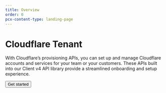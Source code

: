 ```yaml
---
title: Overview
order: 0
pcx-content-type: landing-page
---
```


# Cloudflare Tenant

With Cloudflare’s provisioning APIs, you can set up and manage Cloudflare accounts and services for your team or your customers. These APIs built into our Client v4 API library provide a streamlined onboarding and setup experience.

<ButtonGroup>
  <Button type="primary" href="/get-started">Get started</Button>
</ButtonGroup>
